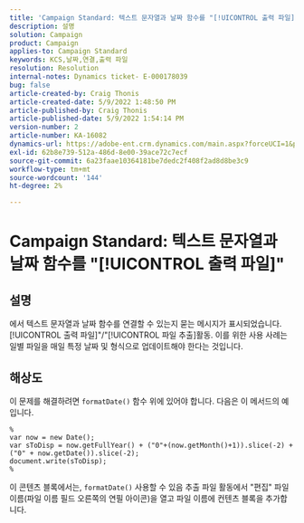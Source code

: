 ```yaml
---
title: 'Campaign Standard: 텍스트 문자열과 날짜 함수를 "[!UICONTROL 출력 파일]"'
description: 설명
solution: Campaign
product: Campaign
applies-to: Campaign Standard
keywords: KCS,날짜,연결,출력 파일
resolution: Resolution
internal-notes: Dynamics ticket- E-000178039
bug: false
article-created-by: Craig Thonis
article-created-date: 5/9/2022 1:48:50 PM
article-published-by: Craig Thonis
article-published-date: 5/9/2022 1:54:14 PM
version-number: 2
article-number: KA-16082
dynamics-url: https://adobe-ent.crm.dynamics.com/main.aspx?forceUCI=1&pagetype=entityrecord&etn=knowledgearticle&id=abd60abc-9ecf-ec11-a7b5-00224809c196
exl-id: 62b8e739-512a-486d-8e00-39ace72c7ecf
source-git-commit: 6a23faae10364181be7dedc2f408f2ad8d8be3c9
workflow-type: tm+mt
source-wordcount: '144'
ht-degree: 2%

---
```


# Campaign Standard: 텍스트 문자열과 날짜 함수를 &quot;[!UICONTROL 출력 파일]&quot;

## 설명


에서 텍스트 문자열과 날짜 함수를 연결할 수 있는지 묻는 메시지가 표시되었습니다.[!UICONTROL 출력 파일]&quot;/&quot;[!UICONTROL 파일 추출]활동. 이를 위한 사용 사례는 일별 파일을 매일 특정 날짜 및 형식으로 업데이트해야 한다는 것입니다.


## 해상도


이 문제를 해결하려면 `formatDate()` 함수 위에 있어야 합니다. 다음은 이 메서드의 예입니다.

```
%
var now = new Date();
var sToDisp = now.getFullYear() + ("0"+(now.getMonth()+1)).slice(-2) + ("0" + now.getDate()).slice(-2);
document.write(sToDisp);
%
```

이 콘텐츠 블록에서는, `formatDate()` 사용할 수 있음 추출 파일 활동에서 &quot;편집&quot; 파일 이름(파일 이름 필드 오른쪽의 연필 아이콘)을 열고 파일 이름에 컨텐츠 블록을 추가합니다.
